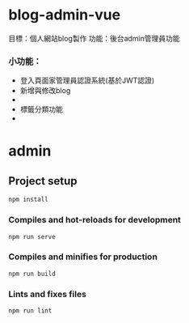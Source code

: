 # blog-admin-vue
目標：個人網站blog製作
功能：後台admin管理員功能

### 小功能：
- 登入頁面家管理員認證系統(基於JWT認證)
- 新增與修改blog
- 
- 標籤分類功能
- 

# admin

## Project setup
```
npm install
```

### Compiles and hot-reloads for development
```
npm run serve
```

### Compiles and minifies for production
```
npm run build
```

### Lints and fixes files
```
npm run lint
```
